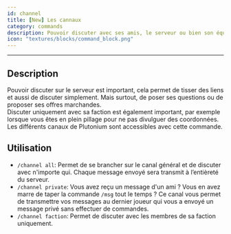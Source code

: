 ```yaml
---
id: channel
title: [New] Les cannaux
category: commands
description: Pouvoir discuter avec ses amis, le serveur ou bien son équipe est essentiel !
icon: "textures/blocks/command_block.png"
---
```

___
## Description

Pouvoir discuter sur le serveur est important, cela permet de tisser des liens et aussi de discuter simplement. Mais surtout, de poser ses questions ou de proposer ses offres marchandes.   
Discuter uniquement avec sa faction est également important, par exemple lorsque vous êtes en plein pillage pour ne pas divulguer des coordonnées. Les différents canaux de Plutonium sont accessibles avec cette commande.

## Utilisation

* ``/channel all``: Permet de se brancher sur le canal général et de discuter avec n'importe qui. Chaque message envoyé sera transmit à l’entièreté du serveur.
* ``/channel private``: Vous avez reçu un message d'un ami ? Vous en avez marre de taper la commande ``/msg`` tout le temps ? Ce canal vous permet de transmettre vos messages au dernier joueur qui vous a envoyé un message privé sans effectuer de commandes.
* ``/channel faction``: Permet de discuter avec les membres de sa faction uniquement. 